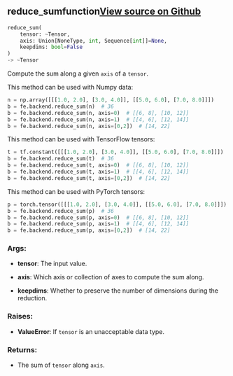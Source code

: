 ## reduce_sum<span class="tag">function</span><a class="sourcelink" href=https://github.com/fastestimator/fastestimator/blob/r1.0/fastestimator/backend/reduce_sum.py/#L24-L76>View source on Github</a>
```python
reduce_sum(
	tensor: ~Tensor,
	axis: Union[NoneType, int, Sequence[int]]=None,
	keepdims: bool=False
)
-> ~Tensor
```
Compute the sum along a given `axis` of a `tensor`.

This method can be used with Numpy data:
```python
n = np.array([[[1.0, 2.0], [3.0, 4.0]], [[5.0, 6.0], [7.0, 8.0]]])
b = fe.backend.reduce_sum(n)  # 36
b = fe.backend.reduce_sum(n, axis=0)  # [[6, 8], [10, 12]]
b = fe.backend.reduce_sum(n, axis=1)  # [[4, 6], [12, 14]]
b = fe.backend.reduce_sum(n, axis=[0,2])  # [14, 22]
```

This method can be used with TensorFlow tensors:
```python
t = tf.constant([[[1.0, 2.0], [3.0, 4.0]], [[5.0, 6.0], [7.0, 8.0]]])
b = fe.backend.reduce_sum(t)  # 36
b = fe.backend.reduce_sum(t, axis=0)  # [[6, 8], [10, 12]]
b = fe.backend.reduce_sum(t, axis=1)  # [[4, 6], [12, 14]]
b = fe.backend.reduce_sum(t, axis=[0,2])  # [14, 22]
```

This method can be used with PyTorch tensors:
```python
p = torch.tensor([[[1.0, 2.0], [3.0, 4.0]], [[5.0, 6.0], [7.0, 8.0]]])
b = fe.backend.reduce_sum(p)  # 36
b = fe.backend.reduce_sum(p, axis=0)  # [[6, 8], [10, 12]]
b = fe.backend.reduce_sum(p, axis=1)  # [[4, 6], [12, 14]]
b = fe.backend.reduce_sum(p, axis=[0,2])  # [14, 22]
```


<h3>Args:</h3>


* **tensor**: The input value.

* **axis**: Which axis or collection of axes to compute the sum along.

* **keepdims**: Whether to preserve the number of dimensions during the reduction. 

<h3>Raises:</h3>


* **ValueError**: If `tensor` is an unacceptable data type.

<h3>Returns:</h3>

<ul class="return-block"><li>    The sum of <code>tensor</code> along <code>axis</code>.

</li></ul>

